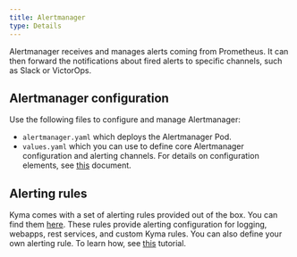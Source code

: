 ```yaml
---
title: Alertmanager
type: Details
---
```


Alertmanager receives and manages alerts coming from Prometheus. It can then forward the notifications about fired alerts to specific channels, such as Slack or VictorOps.

## Alertmanager configuration

Use the following files to configure and manage Alertmanager:

* `alertmanager.yaml` which deploys the Alertmanager Pod.
* `values.yaml` which you can use to define core Alertmanager configuration and alerting channels. For details on configuration elements, see [this](https://prometheus.io/docs/alerting/configuration/) document.

## Alerting rules

Kyma comes with a set of alerting rules provided out of the box. You can find them [here](https://github.com/kyma-project/kyma/tree/master/resources/monitoring/templates/prometheus/rules).
These rules provide alerting configuration for logging, webapps, rest services, and custom Kyma rules.
You can also define your own alerting rule. To learn how, see [this](/components/monitoring/#tutorials-define-alerting-rules) tutorial.
